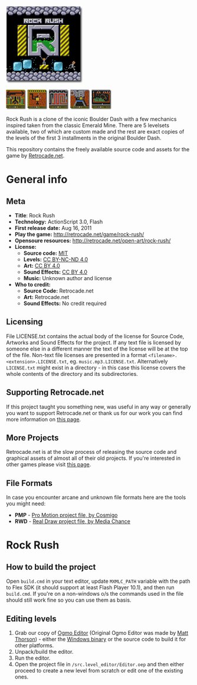 ![Rock Rush logo](.readme/logo.png?raw=true)

[![Rock Rush - Screenshot 1](.readme/screen1thumb.png?raw=true)](.readme/screen1.png?raw=true) [![Rock Rush - Screenshot 2](.readme/screen2thumb.png?raw=true)](.readme/screen2.png?raw=true) [![Rock Rush - Screenshot 3](.readme/screen3thumb.png?raw=true)](.readme/screen3.png?raw=true) [![Rock Rush - Screenshot 4](.readme/screen4thumb.png?raw=true)](.readme/screen4.png?raw=true) [![Rock Rush - Screenshot 5](.readme/screen5thumb.png?raw=true)](.readme/screen5.png?raw=true)

Rock Rush is a clone of the iconic Boulder Dash with a few mechanics inspired taken from the classic Emerald Mine. There are 5 levelsets available, two of which are custom made and the rest are exact copies of the levels of the first 3 installments in the original Boulder Dash.

This repository contains the freely available source code and assets for the game by [Retrocade.net](http://retrocade.net).

# General info

## Meta

 * **Title**: Rock Rush
 * **Technology:** ActionScript 3.0, Flash
 * **First release date:** Aug 16, 2011
 * **Play the game:** http://retrocade.net/game/rock-rush/
 * **Opensoure resources:** http://retrocade.net/open-art/rock-rush/
 * **License:**
   * **Source code:** [MIT](https://opensource.org/licenses/MIT)
   * **Levels:** [CC BY-NC-ND 4.0](https://creativecommons.org/licenses/by-nc-nd/4.0/legalcode)
   * **Art:** [CC BY 4.0](https://creativecommons.org/licenses/by/4.0/legalcode)
   * **Sound Effects:** [CC BY 4.0](https://creativecommons.org/licenses/by/4.0/legalcode)
   * **Music:** Unknown author and license
 * **Who to credit:**
   * **Source Code:** Retrocade.net
   * **Art:** Retrocade.net
   * **Sound Effects:** No credit required

## Licensing

File LICENSE.txt contains the actual body of the license for Source Code, Artworks and Sound Effects for the project. If any text file is licensed by someone else in a different manner the text of the license will be at the top of the file. Non-text file licenses are presented in a format `<filename>.<extension>.LICENSE.txt`, eg. `music.mp3.LICENSE.txt`. Alternatively `LICENSE.txt` might exist in a directory - in this case this license covers the whole contents of the directory and its subdirectories. 

## Supporting Retrocade.net

If this project taught you something new, was useful in any way or generally you want to support Retrocade.net or thank us for our work you can find more information on [this page](http://retrocade.net/how-to-support-retrocade-net/).

## More Projects

Retrocade.net is at the slow process of releasing the source code and graphical assets of almost all of their old projects. If you're interested in other games please visit [this page](http://retrocade.net/open-art/).

## File Formats

In case you encounter arcane and unknown file formats here are the tools you might need:

 * **PMP** - [Pro Motion project file, by Cosmigo](http://www.cosmigo.com/promotion/index.php)
 * **RWD** - [Real Draw project file, by Media Chance](http://www.mediachance.com/realdraw/)

# Rock Rush

## How to build the project

Open `build.cmd` in your text editor, update `MXMLC_PATH` variable with the path to Flex SDK (it should support at least Flash Player 10.1), and then run `build.cmd`. If you're on a non-windows o/s the commands used in the file should still work fine so you can use them as basis.

## Editing levels

 1. Grab our copy of [Ogmo Editor](https://github.com/RetrocadeNet/ogmo-editor) (Original Ogmo Editor was made by [Matt Thorson](www.mattmakesgames.com)) - either the [Windows binary](https://github.com/RetrocadeNet/ogmo-editor/releases/tag/1.0) or the source code to build it for other platforms.
 2. Unpack/build the editor.
 3. Run the editor.
 4. Open the project file in `/src.level_editor/Editor.oep` and then either proceed to create a new level from scratch or edit one of the existing ones.
 

